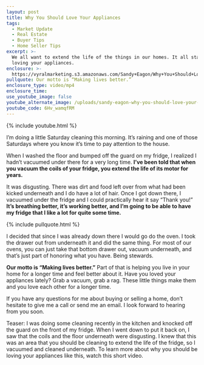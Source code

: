 ```yaml
---
layout: post
title: Why You Should Love Your Appliances
tags:
  - Market Update
  - Real Estate
  - Buyer Tips
  - Home Seller Tips
excerpt: >-
  We all want to extend the life of the things in our homes. It all starts with
  loving your appliances.
enclosure: >-
  https://vyralmarketing.s3.amazonaws.com/Sandy+Eagon/Why+You+Should+Love+Your+Appliances.mp4
pullquote: Our motto is “Making lives better.”
enclosure_type: video/mp4
enclosure_time:
use_youtube_image: false
youtube_alternate_image: /uploads/sandy-eagon-why-you-should-love-your-appliances-youtube.png
youtube_code: 6Hv_wamqfRM
---
```


{% include youtube.html %}

I’m doing a little Saturday cleaning this morning. It’s raining and one of those Saturdays where you know it’s time to pay attention to the house.&nbsp;

When I washed the floor and bumped off the guard on my fridge, I realized I hadn’t vacuumed under there for a very long time. **I’ve been told that when you vacuum the coils of your fridge, you extend the life of its motor for years.&nbsp;**

It was disgusting. There was dirt and food left over from what had been kicked underneath and I do have a lot of hair. Once I got down there, I vacuumed under the fridge and I could practically hear it say “Thank you\!” **It’s breathing better, it’s working better, and I’m going to be able to have my fridge that I like a lot for quite some time.**

{% include pullquote.html %}

I decided that since I was already down there I would go do the oven. I took the drawer out from underneath it and did the same thing. For most of our ovens, you can just take that bottom drawer out, vacuum underneath, and that’s just part of honoring what you have. Being stewards.

**Our motto is “Making lives better.”** Part of that is helping you live in your home for a longer time and feel better about it. Have you loved your appliances lately? Grab a vacuum, grab a rag. These little things make them and you love each other for a longer time.

If you have any questions for me about buying or selling a home, don’t hesitate to give me a call or send me an email. I look forward to hearing from you soon.

Teaser: I was doing some cleaning recently in the kitchen and knocked off the guard on the front of my fridge. When I went down to put it back on, I saw that the coils and the floor underneath were disgusting. I knew that this was an area that you should be cleaning to extend the life of the fridge, so I vacuumed and cleaned underneath. To learn more about why you should be loving your appliances like this, watch this short video.